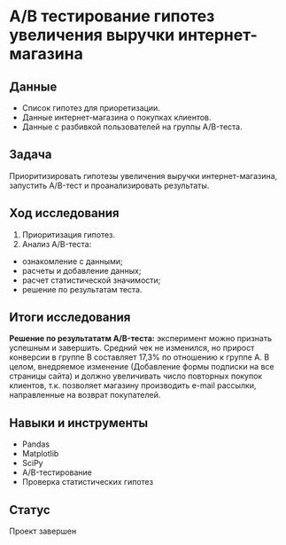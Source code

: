# A/B тестирование гипотез увеличения выручки интернет-магазина
## Данные

- Список гипотез для приоретизации.
- Данные интернет-магазина о покупках клиентов.
- Данные с разбивкой пользователей на группы A/B-теста.


## Задача
Приоритизировать гипотезы увеличения выручки интернет-магазина, запустить A/B-тест и проанализировать результаты.

## Ход исследования
1. Приоритизация гипотез.
2. Анализ A/B-теста:
- ознакомление с данными;
- расчеты и добавление данных;
- расчет статистической значимости;
- решение по результатам теста.

## Итоги исследования
**Решение по результататм A/B-теста:**
эксперимент можно признать успешным и завершить. Средний чек не изменился, но прирост конверсии в группе B составляет 17,3% по отношению к группе A. В целом, внедряемое изменение (Добавление формы подписки на все страницы сайта) и должно увеличивать число повторных покупок клиентов, т.к. позволяет магазину производить e-mail рассылки, направленные на возврат покупателей.
 
 ## Навыки и инструменты
- Pandas
- Matplotlib
- SciPy
- A/B-тестирование
- Проверка статистических гипотез

## Статус
Проект завершен
